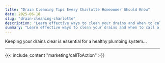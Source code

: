 ```yaml
---
title: "Drain Cleaning Tips Every Charlotte Homeowner Should Know"
date: 2025-06-18
slug: "drain-cleaning-charlotte"
description: "Learn effective ways to clean your drains and when to call a professional plumber in Charlotte."
summary: "Learn effective ways to clean your drains and when to call a professional plumber in Charlotte."
---
```


Keeping your drains clear is essential for a healthy plumbing system...

---
{{< include_content "marketing/callToAction" >}}